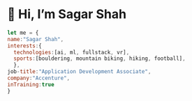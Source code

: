# 👋 Hi, I’m Sagar Shah
<!-- - 👨‍💻 Software Engineering Associate
- 👀 I’m interested in AI/ML and Full Stack Engineering
- 🌱 I’m currently learning AWS -->
```javascript
let me = {
name:"Sagar Shah",
interests:{
  technologies:[ai, ml, fullstack, vr],
  sports:[bouldering, mountain biking, hiking, football],
  },
job-title:"Application Development Associate",
company:"Accenture",
inTraining:true
}

```

<!---
sagar-accenture/sagar-accenture is a ✨ special ✨ repository because its `README.md` (this file) appears on your GitHub profile.
You can click the Preview link to take a look at your changes.
--->
